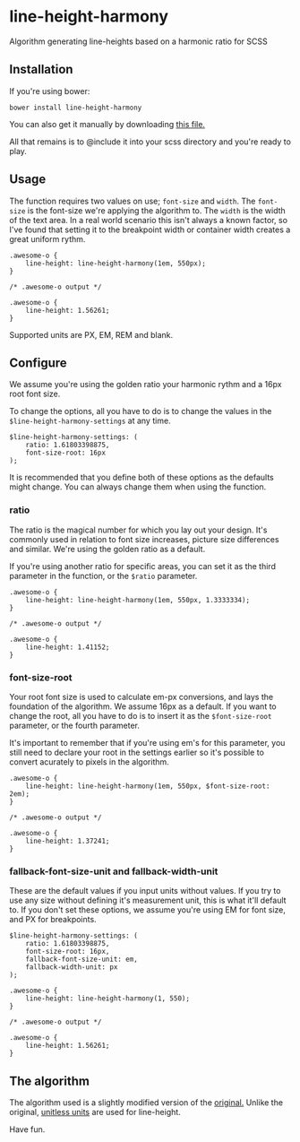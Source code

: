 # line-height-harmony
Algorithm generating line-heights based on a harmonic ratio for SCSS

## Installation

If you're using bower:
```
bower install line-height-harmony
```
You can also get it manually by downloading [this file.](https://github.com/aldeste/line-height-harmony/blob/master/dist/_line-height-harmony.scss)

All that remains is to @include it into your scss directory and you're ready to play.

## Usage
The function requires two values on use; `font-size` and `width`.
The `font-size` is the font-size we're applying the algorithm to.
The `width` is the width of the text area. In a real world scenario this isn't always a known factor, so I've found that setting it to the breakpoint width or container width creates a great uniform rythm.
```
.awesome-o {
    line-height: line-height-harmony(1em, 550px);
}

/* .awesome-o output */

.awesome-o {
    line-height: 1.56261;
}
```

Supported units are PX, EM, REM and blank.

## Configure
We assume you're using the golden ratio your harmonic rythm and a 16px root font size.

To change the options, all you have to do is to change the values in the `$line-height-harmony-settings` at any time.
```
$line-height-harmony-settings: (
    ratio: 1.61803398875,
    font-size-root: 16px
);
```

It is recommended that you define both of these options as the defaults might change. You can always change them when using the function.

### ratio
The ratio is the magical number for which you lay out your design. It's commonly used in relation to font size increases, picture size differences and similar.
We're using the golden ratio as a default.

If you're using another ratio for specific areas, you can set it as the third parameter in the function, or the `$ratio` parameter.
```
.awesome-o {
    line-height: line-height-harmony(1em, 550px, 1.3333334);
}

/* .awesome-o output */

.awesome-o {
    line-height: 1.41152;
}
```
### font-size-root
Your root font size is used to calculate em-px conversions, and lays the foundation of the algorithm.
We assume 16px as a default. If you want to change the root, all you have to do is to insert it as the `$font-size-root` parameter, or the fourth parameter.

It's important to remember that if you're using em's for this parameter, you still need to declare your root in the settings earlier so it's possible to convert acurately to pixels in the algorithm.
```
.awesome-o {
    line-height: line-height-harmony(1em, 550px, $font-size-root: 2em);
}

/* .awesome-o output */

.awesome-o {
    line-height: 1.37241;
}
```

### fallback-font-size-unit and fallback-width-unit
These are the default values if you input units without values.
If you try to use any size without defining it's measurement unit, this is what it'll default to.
If you don't set these options, we assume you're using EM for font size, and PX for breakpoints. 

```
$line-height-harmony-settings: (
    ratio: 1.61803398875,
    font-size-root: 16px,
    fallback-font-size-unit: em,
    fallback-width-unit: px
);

.awesome-o {
    line-height: line-height-harmony(1, 550);
}

/* .awesome-o output */

.awesome-o {
    line-height: 1.56261;
}
```

## The algorithm
The algorithm used is a slightly modified version of the [original.](www.pearsonified.com/2011/12/golden-ratio-typography.php) Unlike the original,
[unitless units](http://meyerweb.com/eric/thoughts/2006/02/08/unitless-line-heights/) are used for line-height.

Have fun.
